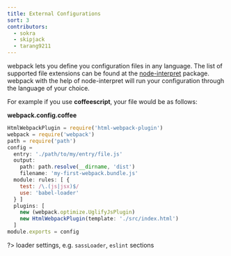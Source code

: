 ```yaml
---
title: External Configurations
sort: 3
contributors:
  - sokra
  - skipjack
  - tarang9211
---
```


webpack lets you define you configuration files in any language. The list of supported file extensions can be found at the [node-interpret](https://github.com/js-cli/js-interpret) package. webpack with the help of node-interpret will run your configuration through the language of your choice.

For example if you use **coffeescript**, your file would be as follows:

**webpack.config.coffee**

```javascript
HtmlWebpackPlugin = require('html-webpack-plugin')
webpack = require('webpack')
path = require('path')
config =
  entry: './path/to/my/entry/file.js'
  output:
    path: path.resolve(__dirname, 'dist')
    filename: 'my-first-webpack.bundle.js'
  module: rules: [ {
    test: /\.(js|jsx)$/
    use: 'babel-loader'
  } ]
  plugins: [
    new (webpack.optimize.UglifyJsPlugin)
    new HtmlWebpackPlugin(template: './src/index.html')
  ]
module.exports = config
```


?> loader settings, e.g. `sassLoader`, `eslint` sections
